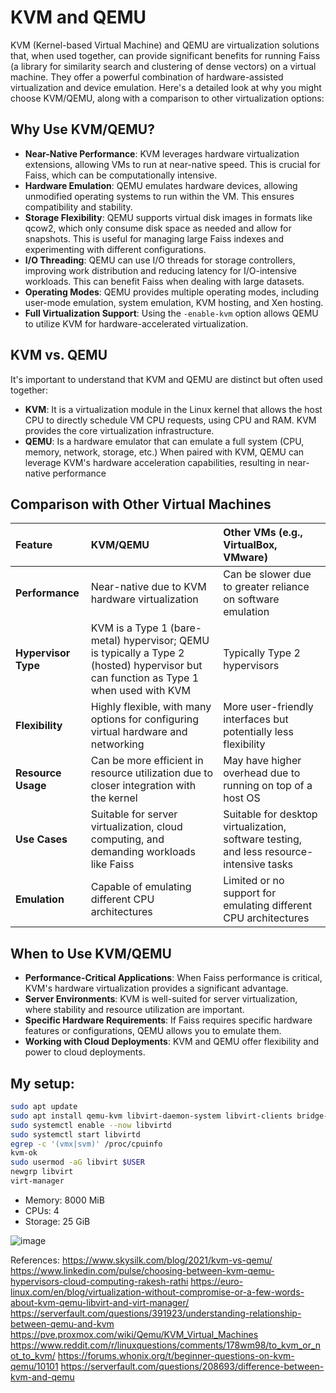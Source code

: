 # KVM and QEMU
KVM (Kernel-based Virtual Machine) and QEMU are virtualization solutions that, when used together, can provide significant benefits for running Faiss (a library for similarity search and clustering of dense vectors) on a virtual machine. They offer a powerful combination of hardware-assisted virtualization and device emulation. Here's a detailed look at why you might choose KVM/QEMU, along with a comparison to other virtualization options:

## Why Use KVM/QEMU?

*   **Near-Native Performance**: KVM leverages hardware virtualization extensions, allowing VMs to run at near-native speed. This is crucial for Faiss, which can be computationally intensive.
*   **Hardware Emulation**: QEMU emulates hardware devices, allowing unmodified operating systems to run within the VM. This ensures compatibility and stability.
*   **Storage Flexibility**: QEMU supports virtual disk images in formats like qcow2, which only consume disk space as needed and allow for snapshots. This is useful for managing large Faiss indexes and experimenting with different configurations.
*   **I/O Threading**: QEMU can use I/O threads for storage controllers, improving work distribution and reducing latency for I/O-intensive workloads. This can benefit Faiss when dealing with large datasets.
*   **Operating Modes**: QEMU provides multiple operating modes, including user-mode emulation, system emulation, KVM hosting, and Xen hosting.
*   **Full Virtualization Support**: Using the `-enable-kvm` option allows QEMU to utilize KVM for hardware-accelerated virtualization.

## KVM vs. QEMU

It's important to understand that KVM and QEMU are distinct but often used together:

*   **KVM**: It is a virtualization module in the Linux kernel that allows the host CPU to directly schedule VM CPU requests, using CPU and RAM. KVM provides the core virtualization infrastructure.
*   **QEMU**: Is a hardware emulator that can emulate a full system (CPU, memory, network, storage, etc.) When paired with KVM, QEMU can leverage KVM's hardware acceleration capabilities, resulting in near-native performance

## Comparison with Other Virtual Machines

| Feature             | KVM/QEMU                                                                                                                                                                                                                                      | Other VMs (e.g., VirtualBox, VMware)                                                                                                                                        |
| :------------------ | :---------------------------------------------------------------------------------------------------------------------------------------------------------------------------------------------------------------------------------------------- | :----------------------------------------------------------------------------------------------------------------------------------------------------------------------------- |
| **Performance**     | Near-native due to KVM hardware virtualization                                                                                                                                                                                          | Can be slower due to greater reliance on software emulation                                                                                                                   |
| **Hypervisor Type** | KVM is a Type 1 (bare-metal) hypervisor; QEMU is typically a Type 2 (hosted) hypervisor but can function as Type 1 when used with KVM                                                                                                   | Typically Type 2 hypervisors                                                                                                                                            |
| **Flexibility**     | Highly flexible, with many options for configuring virtual hardware and networking                                                                                                                                                         | More user-friendly interfaces but potentially less flexibility                                                                                                               |
| **Resource Usage**  | Can be more efficient in resource utilization due to closer integration with the kernel                                                                                                                                                | May have higher overhead due to running on top of a host OS                                                                                                               |
| **Use Cases**       | Suitable for server virtualization, cloud computing, and demanding workloads like Faiss                                                                                                                                                  | Suitable for desktop virtualization, software testing, and less resource-intensive tasks                                                                                       |
| **Emulation**       | Capable of emulating different CPU architectures                                                                                                                                                                                            | Limited or no support for emulating different CPU architectures                                                                                                               |

## When to Use KVM/QEMU

*   **Performance-Critical Applications**: When Faiss performance is critical, KVM's hardware virtualization provides a significant advantage.
*   **Server Environments**: KVM is well-suited for server virtualization, where stability and resource utilization are important.
*   **Specific Hardware Requirements**: If Faiss requires specific hardware features or configurations, QEMU allows you to emulate them.
*   **Working with Cloud Deployments**: KVM and QEMU offer flexibility and power to cloud deployments.

## My setup:
```bash
sudo apt update
sudo apt install qemu-kvm libvirt-daemon-system libvirt-clients bridge-utils virt-manager -y
sudo systemctl enable --now libvirtd
sudo systemctl start libvirtd
egrep -c '(vmx|svm)' /proc/cpuinfo
kvm-ok
sudo usermod -aG libvirt $USER
newgrp libvirt
virt-manager
```
* Memory: 8000 MiB
* CPUs: 4
* Storage: 25 GiB

![image](https://github.com/user-attachments/assets/860a32e6-56d7-44c7-9bff-24dd9e71098d)




References:
https://www.skysilk.com/blog/2021/kvm-vs-qemu/
https://www.linkedin.com/pulse/choosing-between-kvm-qemu-hypervisors-cloud-computing-rakesh-rathi
https://euro-linux.com/en/blog/virtualization-without-compromise-or-a-few-words-about-kvm-qemu-libvirt-and-virt-manager/
https://serverfault.com/questions/391923/understanding-relationship-between-qemu-and-kvm
https://pve.proxmox.com/wiki/Qemu/KVM_Virtual_Machines
https://www.reddit.com/r/linuxquestions/comments/178wm98/to_kvm_or_not_to_kvm/
https://forums.whonix.org/t/beginner-questions-on-kvm-qemu/10101
https://serverfault.com/questions/208693/difference-between-kvm-and-qemu
